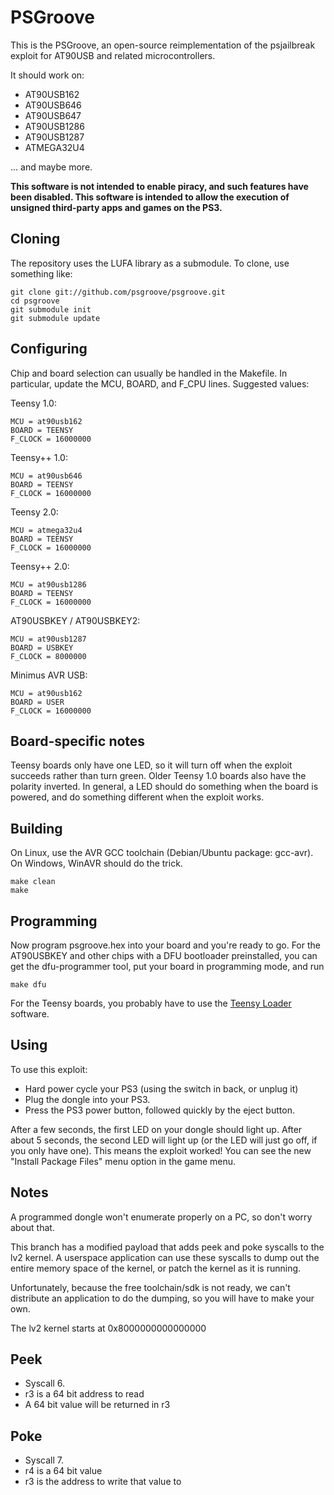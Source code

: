 PSGroove
========

This is the PSGroove, an open-source reimplementation of the psjailbreak exploit for
AT90USB and related microcontrollers.

It should work on:

- AT90USB162
- AT90USB646
- AT90USB647
- AT90USB1286
- AT90USB1287
- ATMEGA32U4

... and maybe more.

**This software is not intended to enable piracy, and such features
have been disabled.  This software is intended to allow the execution
of unsigned third-party apps and games on the PS3.**

Cloning
-------
The repository uses the LUFA library as a submodule.  To clone, use something like:

    git clone git://github.com/psgroove/psgroove.git
    cd psgroove
    git submodule init
    git submodule update


Configuring
-----------
Chip and board selection can usually be handled in the Makefile.
In particular, update the MCU, BOARD, and F_CPU lines.  Suggested values:

Teensy 1.0:
 
    MCU = at90usb162
    BOARD = TEENSY
    F_CLOCK = 16000000

Teensy++ 1.0:
 
    MCU = at90usb646
    BOARD = TEENSY
    F_CLOCK = 16000000

Teensy 2.0:

    MCU = atmega32u4
    BOARD = TEENSY
    F_CLOCK = 16000000

Teensy++ 2.0:
 
    MCU = at90usb1286
    BOARD = TEENSY
    F_CLOCK = 16000000

AT90USBKEY / AT90USBKEY2:

    MCU = at90usb1287
    BOARD = USBKEY
    F_CLOCK = 8000000

Minimus AVR USB:

    MCU = at90usb162
    BOARD = USER
    F_CLOCK = 16000000

Board-specific notes
--------------------
Teensy boards only have one LED, so it will turn off when the exploit
succeeds rather than turn green.  Older Teensy 1.0 boards also have
the polarity inverted.  In general, a LED should do something when the
board is powered, and do something different when the exploit works.


Building
--------
On Linux, use the AVR GCC toolchain (Debian/Ubuntu package: gcc-avr).
On Windows, WinAVR should do the trick.

    make clean
    make


Programming
-----------
Now program psgroove.hex into your board and you're ready to go.  For
the AT90USBKEY and other chips with a DFU bootloader preinstalled, you
can get the dfu-programmer tool, put your board in programming mode,
and run
  
    make dfu

For the Teensy boards, you probably have to use the [Teensy
Loader](http://www.pjrc.com/teensy/loader.html) software.

Using
-----
To use this exploit:
  
* Hard power cycle your PS3 (using the switch in back, or unplug it)
* Plug the dongle into your PS3.
* Press the PS3 power button, followed quickly by the eject button.

After a few seconds, the first LED on your dongle should light up.
After about 5 seconds, the second LED will light up (or the LED will
just go off, if you only have one).  This means the exploit worked!
You can see the new "Install Package Files" menu option in the game
menu.


Notes
-----
A programmed dongle won't enumerate properly on a PC, so don't worry
about that.

This branch has a modified payload that adds peek and poke syscalls 
to the lv2 kernel. A userspace application can use these syscalls to 
dump out the entire memory space of the kernel, or patch the kernel
as it is running.  

Unfortunately, because the free toolchain/sdk is not ready, we can't
distribute an application to do the dumping, so you will have to make
your own.

The lv2 kernel starts at 0x8000000000000000

Peek
----
 * Syscall 6.
 * r3 is a 64 bit address to read
 * A 64 bit value will be returned in r3

Poke
----
 * Syscall 7.
 * r4 is a 64 bit value
 * r3 is the address to write that value to
